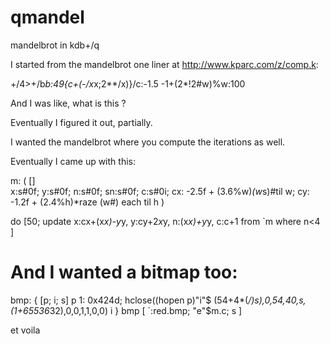# qmandel
mandelbrot in kdb+/q

I started from the mandelbrot one liner at http://www.kparc.com/z/comp.k:

+/4>+/b*b:49{c+(-/x*x;2**/x)}/c:-1.5 -1+(2*!2#w)%w:100

And I was like, what is this ?

Eventually I figured it out, partially.

I wanted the mandelbrot where you compute the iterations as well.

Eventually I came up with this:

m: ( [] 	  
	 x:s#0f; y:s#0f; n:s#0f; sn:s#0f; c:s#0i; 
	 cx: -2.5f + (3.6%w)*(w*s)#til w;
	 cy: -1.2f + (2.4%h)*raze (w#) each til h )

do [50;
	update x:cx+(x*x)-y*y,
	y:cy+2*x*y,
	n:(x*x)+y*y,
	c:c+1
	from `m where n<4 ]

# And I wanted a bitmap too:

bmp: { [p; i; s]
 p 1: 0x424d;
 hclose((hopen p)"i"$
  (54+4*(*/)s),0,54,40,s,(1+65536*32),0,0,1,1,0,0) 
   i 
 }
bmp [ `:red.bmp; "e"$m.c; s ]

et voila
